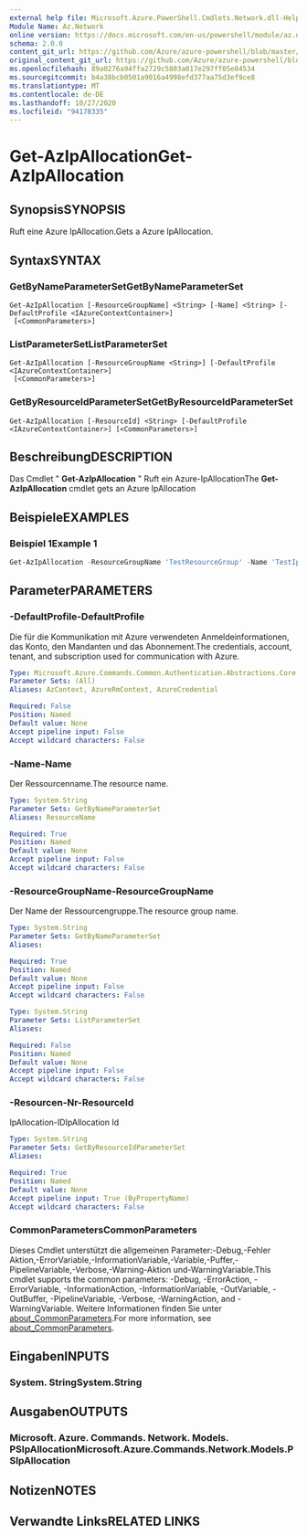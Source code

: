 ```yaml
---
external help file: Microsoft.Azure.PowerShell.Cmdlets.Network.dll-Help.xml
Module Name: Az.Network
online version: https://docs.microsoft.com/en-us/powershell/module/az.network/get-azipallocation
schema: 2.0.0
content_git_url: https://github.com/Azure/azure-powershell/blob/master/src/Network/Network/help/Get-AzIpAllocation.md
original_content_git_url: https://github.com/Azure/azure-powershell/blob/master/src/Network/Network/help/Get-AzIpAllocation.md
ms.openlocfilehash: 89a0276a94ffa2729c5803a017e297ff05e84534
ms.sourcegitcommit: b4a38bcb0501a9016a4998efd377aa75d3ef9ce8
ms.translationtype: MT
ms.contentlocale: de-DE
ms.lasthandoff: 10/27/2020
ms.locfileid: "94178335"
---
```

# <span data-ttu-id="e97c1-101">Get-AzIpAllocation</span><span class="sxs-lookup"><span data-stu-id="e97c1-101">Get-AzIpAllocation</span></span>

## <span data-ttu-id="e97c1-102">Synopsis</span><span class="sxs-lookup"><span data-stu-id="e97c1-102">SYNOPSIS</span></span>
<span data-ttu-id="e97c1-103">Ruft eine Azure IpAllocation.</span><span class="sxs-lookup"><span data-stu-id="e97c1-103">Gets a Azure IpAllocation.</span></span>

## <span data-ttu-id="e97c1-104">Syntax</span><span class="sxs-lookup"><span data-stu-id="e97c1-104">SYNTAX</span></span>

### <span data-ttu-id="e97c1-105">GetByNameParameterSet</span><span class="sxs-lookup"><span data-stu-id="e97c1-105">GetByNameParameterSet</span></span>
```
Get-AzIpAllocation [-ResourceGroupName] <String> [-Name] <String> [-DefaultProfile <IAzureContextContainer>]
 [<CommonParameters>]
```

### <span data-ttu-id="e97c1-106">ListParameterSet</span><span class="sxs-lookup"><span data-stu-id="e97c1-106">ListParameterSet</span></span>
```
Get-AzIpAllocation [-ResourceGroupName <String>] [-DefaultProfile <IAzureContextContainer>]
 [<CommonParameters>]
```

### <span data-ttu-id="e97c1-107">GetByResourceIdParameterSet</span><span class="sxs-lookup"><span data-stu-id="e97c1-107">GetByResourceIdParameterSet</span></span>
```
Get-AzIpAllocation [-ResourceId] <String> [-DefaultProfile <IAzureContextContainer>] [<CommonParameters>]
```

## <span data-ttu-id="e97c1-108">Beschreibung</span><span class="sxs-lookup"><span data-stu-id="e97c1-108">DESCRIPTION</span></span>
<span data-ttu-id="e97c1-109">Das Cmdlet " **Get-AzIpAllocation** " Ruft ein Azure-IpAllocation</span><span class="sxs-lookup"><span data-stu-id="e97c1-109">The **Get-AzIpAllocation** cmdlet gets an Azure IpAllocation</span></span>

## <span data-ttu-id="e97c1-110">Beispiele</span><span class="sxs-lookup"><span data-stu-id="e97c1-110">EXAMPLES</span></span>

### <span data-ttu-id="e97c1-111">Beispiel 1</span><span class="sxs-lookup"><span data-stu-id="e97c1-111">Example 1</span></span>
```powershell
Get-AzIpAllocation -ResourceGroupName 'TestResourceGroup' -Name 'TestIpAllocation'
```

## <span data-ttu-id="e97c1-112">Parameter</span><span class="sxs-lookup"><span data-stu-id="e97c1-112">PARAMETERS</span></span>

### <span data-ttu-id="e97c1-113">-DefaultProfile</span><span class="sxs-lookup"><span data-stu-id="e97c1-113">-DefaultProfile</span></span>
<span data-ttu-id="e97c1-114">Die für die Kommunikation mit Azure verwendeten Anmeldeinformationen, das Konto, den Mandanten und das Abonnement.</span><span class="sxs-lookup"><span data-stu-id="e97c1-114">The credentials, account, tenant, and subscription used for communication with Azure.</span></span>

```yaml
Type: Microsoft.Azure.Commands.Common.Authentication.Abstractions.Core.IAzureContextContainer
Parameter Sets: (All)
Aliases: AzContext, AzureRmContext, AzureCredential

Required: False
Position: Named
Default value: None
Accept pipeline input: False
Accept wildcard characters: False
```

### <span data-ttu-id="e97c1-115">-Name</span><span class="sxs-lookup"><span data-stu-id="e97c1-115">-Name</span></span>
<span data-ttu-id="e97c1-116">Der Ressourcenname.</span><span class="sxs-lookup"><span data-stu-id="e97c1-116">The resource name.</span></span>

```yaml
Type: System.String
Parameter Sets: GetByNameParameterSet
Aliases: ResourceName

Required: True
Position: Named
Default value: None
Accept pipeline input: False
Accept wildcard characters: False
```

### <span data-ttu-id="e97c1-117">-ResourceGroupName</span><span class="sxs-lookup"><span data-stu-id="e97c1-117">-ResourceGroupName</span></span>
<span data-ttu-id="e97c1-118">Der Name der Ressourcengruppe.</span><span class="sxs-lookup"><span data-stu-id="e97c1-118">The resource group name.</span></span>

```yaml
Type: System.String
Parameter Sets: GetByNameParameterSet
Aliases:

Required: True
Position: Named
Default value: None
Accept pipeline input: False
Accept wildcard characters: False
```

```yaml
Type: System.String
Parameter Sets: ListParameterSet
Aliases:

Required: False
Position: Named
Default value: None
Accept pipeline input: False
Accept wildcard characters: False
```

### <span data-ttu-id="e97c1-119">-Resourcen-Nr</span><span class="sxs-lookup"><span data-stu-id="e97c1-119">-ResourceId</span></span>
<span data-ttu-id="e97c1-120">IpAllocation-ID</span><span class="sxs-lookup"><span data-stu-id="e97c1-120">IpAllocation Id</span></span>

```yaml
Type: System.String
Parameter Sets: GetByResourceIdParameterSet
Aliases:

Required: True
Position: Named
Default value: None
Accept pipeline input: True (ByPropertyName)
Accept wildcard characters: False
```

### <span data-ttu-id="e97c1-121">CommonParameters</span><span class="sxs-lookup"><span data-stu-id="e97c1-121">CommonParameters</span></span>
<span data-ttu-id="e97c1-122">Dieses Cmdlet unterstützt die allgemeinen Parameter:-Debug,-Fehler Aktion,-ErrorVariable,-InformationVariable,-Variable,-Puffer,-PipelineVariable,-Verbose,-Warning-Aktion und-WarningVariable.</span><span class="sxs-lookup"><span data-stu-id="e97c1-122">This cmdlet supports the common parameters: -Debug, -ErrorAction, -ErrorVariable, -InformationAction, -InformationVariable, -OutVariable, -OutBuffer, -PipelineVariable, -Verbose, -WarningAction, and -WarningVariable.</span></span> <span data-ttu-id="e97c1-123">Weitere Informationen finden Sie unter [about_CommonParameters](http://go.microsoft.com/fwlink/?LinkID=113216).</span><span class="sxs-lookup"><span data-stu-id="e97c1-123">For more information, see [about_CommonParameters](http://go.microsoft.com/fwlink/?LinkID=113216).</span></span>

## <span data-ttu-id="e97c1-124">Eingaben</span><span class="sxs-lookup"><span data-stu-id="e97c1-124">INPUTS</span></span>

### <span data-ttu-id="e97c1-125">System. String</span><span class="sxs-lookup"><span data-stu-id="e97c1-125">System.String</span></span>

## <span data-ttu-id="e97c1-126">Ausgaben</span><span class="sxs-lookup"><span data-stu-id="e97c1-126">OUTPUTS</span></span>

### <span data-ttu-id="e97c1-127">Microsoft. Azure. Commands. Network. Models. PSIpAllocation</span><span class="sxs-lookup"><span data-stu-id="e97c1-127">Microsoft.Azure.Commands.Network.Models.PSIpAllocation</span></span>

## <span data-ttu-id="e97c1-128">Notizen</span><span class="sxs-lookup"><span data-stu-id="e97c1-128">NOTES</span></span>

## <span data-ttu-id="e97c1-129">Verwandte Links</span><span class="sxs-lookup"><span data-stu-id="e97c1-129">RELATED LINKS</span></span>
